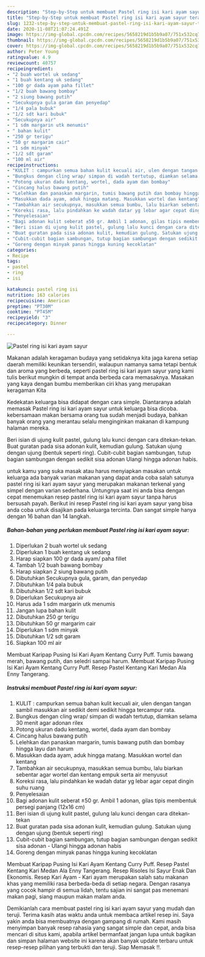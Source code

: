 ```yaml
---
description: "Step-by-Step untuk membuat Pastel ring isi kari ayam sayur teraktual"
title: "Step-by-Step untuk membuat Pastel ring isi kari ayam sayur teraktual"
slug: 1232-step-by-step-untuk-membuat-pastel-ring-isi-kari-ayam-sayur-teraktual
date: 2020-11-08T21:07:24.491Z
image: https://img-global.cpcdn.com/recipes/5658219d1b5b9a07/751x532cq70/pastel-ring-isi-kari-ayam-sayur-foto-resep-utama.jpg
thumbnail: https://img-global.cpcdn.com/recipes/5658219d1b5b9a07/751x532cq70/pastel-ring-isi-kari-ayam-sayur-foto-resep-utama.jpg
cover: https://img-global.cpcdn.com/recipes/5658219d1b5b9a07/751x532cq70/pastel-ring-isi-kari-ayam-sayur-foto-resep-utama.jpg
author: Peter Young
ratingvalue: 4.9
reviewcount: 40757
recipeingredient:
- "2 buah wortel uk sedang"
- "1 buah kentang uk sedang"
- "100 gr dada ayam paha fillet"
- "1/2 buah bawang bombay"
- "2 siung bawang putih"
- "Secukupnya gula garam dan penyedap"
- "1/4 pala bubuk"
- "1/2 sdt kari bubuk"
- "Secukupnya air"
- "1 sdm margarin utk menumis"
- " bahan kulit"
- "250 gr terigu"
- "50 gr margarim cair"
- "1 sdm minyak"
- "1/2 sdt garam"
- "100 ml air"
recipeinstructions:
- "KULIT : campurkan semua bahan kulit kecuali air, ulen dengan tangan sambil masukkan air sedikit demi sedikit hingga tercampur rata."
- "Bungkus dengan cling wrap/ simpan di wadah tertutup, diamkan selama 30 menit agar adonan rilex"
- "Potong ukuran dadu kentang, wortel, dada ayam dan bombay"
- "Cincang halus bawang putih"
- "Lelehkan dan panaskan margarin, tumis bawang putih dan bombay hingga layu dan harum"
- "Masukkan dada ayam, aduk hingga matang. Masukkan wortel dan kentang"
- "Tambahkan air secukupnya, masukkan semua bumbu, lalu biarkan sebentar agar wortel dan kentang empuk serta air menyusut"
- "Koreksi rasa, lalu pindahkan ke wadah datar yg lebar agar cepat dingin suhu ruang"
- "Penyelesaian"
- "Bagi adonan kulit seberat ±50 gr. Ambil 1 adonan, gilas tipis membentuk persegi panjang (12x16 cm)"
- "Beri isian di ujung kulit pastel, gulung lalu kunci dengan cara ditekan-tekan"
- "Buat guratan pada sisa adonan kulit, kemudian gulung. Satukan ujung dengan ujung (bentuk seperti ring)"
- "Cubit-cubit bagian sambungan, tutup bagian sambungan dengan sedikit sisa adonan Ulangi hingga adonan habis"
- "Goreng dengan minyak panas hingga kuning kecoklatan"
categories:
- Recipe
tags:
- pastel
- ring
- isi

katakunci: pastel ring isi 
nutrition: 163 calories
recipecuisine: American
preptime: "PT30M"
cooktime: "PT45M"
recipeyield: "3"
recipecategory: Dinner

---
```



![Pastel ring isi kari ayam sayur](https://img-global.cpcdn.com/recipes/5658219d1b5b9a07/751x532cq70/pastel-ring-isi-kari-ayam-sayur-foto-resep-utama.jpg)

Makanan adalah keragaman budaya yang setidaknya kita jaga karena setiap daerah memiliki keunikan tersendiri, walaupun namanya sama tetapi bentuk dan aroma yang berbeda, seperti pastel ring isi kari ayam sayur yang kami tulis berikut mungkin di tempat anda berbeda cara memasaknya. Masakan yang kaya dengan bumbu memberikan ciri khas yang merupakan keragaman Kita

Kedekatan keluarga bisa didapat dengan cara simple. Diantaranya adalah memasak Pastel ring isi kari ayam sayur untuk keluarga bisa dicoba. kebersamaan makan bersama orang tua sudah menjadi budaya, bahkan banyak orang yang merantau selalu menginginkan makanan di kampung halaman mereka.

Beri isian di ujung kulit pastel, gulung lalu kunci dengan cara ditekan-tekan. Buat guratan pada sisa adonan kulit, kemudian gulung. Satukan ujung dengan ujung (bentuk seperti ring). Cubit-cubit bagian sambungan, tutup bagian sambungan dengan sedikit sisa adonan Ulangi hingga adonan habis.

untuk kamu yang suka masak atau harus menyiapkan masakan untuk keluarga ada banyak varian makanan yang dapat anda coba salah satunya pastel ring isi kari ayam sayur yang merupakan makanan terkenal yang simpel dengan varian sederhana. Untungnya saat ini anda bisa dengan cepat menemukan resep pastel ring isi kari ayam sayur tanpa harus bersusah payah.
Berikut ini resep Pastel ring isi kari ayam sayur yang bisa anda coba untuk disajikan pada keluarga tercinta. Dan sangat simple hanya dengan 16 bahan dan 14 langkah.


<!--inarticleads1-->

##### Bahan-bahan yang perlukan membuat Pastel ring isi kari ayam sayur:

1. Diperlukan 2 buah wortel uk sedang
1. Diperlukan 1 buah kentang uk sedang
1. Harap siapkan 100 gr dada ayam/ paha fillet
1. Tambah 1/2 buah bawang bombay
1. Harap siapkan 2 siung bawang putih
1. Dibutuhkan Secukupnya gula, garam, dan penyedap
1. Dibutuhkan 1/4 pala bubuk
1. Dibutuhkan 1/2 sdt kari bubuk
1. Diperlukan Secukupnya air
1. Harus ada 1 sdm margarin utk menumis
1. Jangan lupa  bahan kulit
1. Dibutuhkan 250 gr terigu
1. Dibutuhkan 50 gr margarim cair
1. Diperlukan 1 sdm minyak
1. Dibutuhkan 1/2 sdt garam
1. Siapkan 100 ml air


Membuat Karipap Pusing Isi Kari Ayam Kentang Curry Puff. Tumis bawang merah, bawang putih, dan seledri sampai harum. Membuat Karipap Pusing Isi Kari Ayam Kentang Curry Puff. Resep Pastel Kentang Kari Medan Ala Enny Tangerang. 

<!--inarticleads2-->

##### Instruksi membuat  Pastel ring isi kari ayam sayur:

1. KULIT : campurkan semua bahan kulit kecuali air, ulen dengan tangan sambil masukkan air sedikit demi sedikit hingga tercampur rata.
1. Bungkus dengan cling wrap/ simpan di wadah tertutup, diamkan selama 30 menit agar adonan rilex
1. Potong ukuran dadu kentang, wortel, dada ayam dan bombay
1. Cincang halus bawang putih
1. Lelehkan dan panaskan margarin, tumis bawang putih dan bombay hingga layu dan harum
1. Masukkan dada ayam, aduk hingga matang. Masukkan wortel dan kentang
1. Tambahkan air secukupnya, masukkan semua bumbu, lalu biarkan sebentar agar wortel dan kentang empuk serta air menyusut
1. Koreksi rasa, lalu pindahkan ke wadah datar yg lebar agar cepat dingin suhu ruang
1. Penyelesaian
1. Bagi adonan kulit seberat ±50 gr. Ambil 1 adonan, gilas tipis membentuk persegi panjang (12x16 cm)
1. Beri isian di ujung kulit pastel, gulung lalu kunci dengan cara ditekan-tekan
1. Buat guratan pada sisa adonan kulit, kemudian gulung. Satukan ujung dengan ujung (bentuk seperti ring)
1. Cubit-cubit bagian sambungan, tutup bagian sambungan dengan sedikit sisa adonan - Ulangi hingga adonan habis
1. Goreng dengan minyak panas hingga kuning kecoklatan


Membuat Karipap Pusing Isi Kari Ayam Kentang Curry Puff. Resep Pastel Kentang Kari Medan Ala Enny Tangerang. Resep Risoles Isi Sayur Enak Dan Ekonomis. Resep Kari Ayam - Kari ayam merupakan salah satu makanan khas yang memiliki rasa berbeda-beda di setiap negara. Dengan rasanya yang cocok hampir di semua lidah, tentu sajian ini sangat pas menemani makan pagi, siang maupun makan malam anda. 

Demikianlah cara membuat pastel ring isi kari ayam sayur yang mudah dan teruji. Terima kasih atas waktu anda untuk membaca artikel resep ini. Saya yakin anda bisa membuatnya dengan gampang di rumah. Kami masih menyimpan banyak resep rahasia yang sangat simple dan cepat, anda bisa mencari di situs kami, apabila artikel bermanfaat jangan lupa untuk bagikan dan simpan halaman website ini karena akan banyak update terbaru untuk resep-resep pilihan yang terbukti dan teruji. Siap Memasak !!. 
